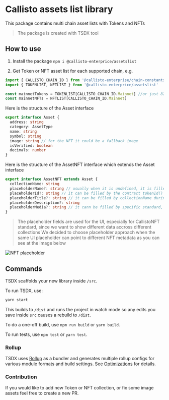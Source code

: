 # Callisto assets list library

This package contains multi chain asset lists with Tokens and NFTs

> The package is created with TSDX tool

## How to use
1. Install the package
`npm i @callisto-enterprice/assetslist`

1. Get Token or NFT asset list for each supported chain, e.g.
```ts
import { CALLISTO_CHAIN_ID } from '@callisto-enterprise/chain-constants'
import { TOKENLIST, NFTLIST } from '@callisto-enterprice/assetslist'

const mainnetTokens = TOKENLIST[CALLISTO_CHAIN_ID.Mainnet] //or just 820
const mainnetNFTs = NFTLIST[CALLISTO_CHAIN_ID.Mainnet]
```

Here is the structure of the Asset interface
```ts
export interface Asset {
  address: string
  category: AssetType
  name: string
  symbol: string
  image: string // for the NFT it could be a fallback image
  isVerified: boolean
  decimals: number
}
```

Here is the structure of the AssetNFT interface which extends the Asset interface
```ts
export interface AssetNFT extends Asset {
  collectionName: string
  placeholderName?: string // usually when it is undefined, it is filled by Asset.name
  placeholderId?: string // it can be filled by the contract tokenId() during the parsing
  placeholderTitle?: string // it can be filled by collectionName during the parsing
  placeholderDescription?: string 
  placeholderMedia?: string // it cann be filled by specific standard, for example for ERC721 is used tokenURI()
}
```

> The placeholder fields are used for the UI, especially for CallistoNFT standard, since we want to show different data accross different collections
> We decided to choose placeholder approach when the same UI placeholder can point to different NFT metadata
> as you can see at the image below

![NFT placeholder](https://asset.callisto.network/images/nft_placeholder.png)

## Commands

TSDX scaffolds your new library inside `/src`.

To run TSDX, use:

```bash
yarn start
```

This builds to `/dist` and runs the project in watch mode so any edits you save inside `src` causes a rebuild to `/dist`.

To do a one-off build, use `npm run build` or `yarn build`.

To run tests, use `npm test` or `yarn test`.

### Rollup

TSDX uses [Rollup](https://rollupjs.org) as a bundler and generates multiple rollup configs for various module formats and build settings. See [Optimizations](#optimizations) for details.

### Contribution
If you would like to add new Token or NFT collection, or fix some image assets feel free to create a new PR.